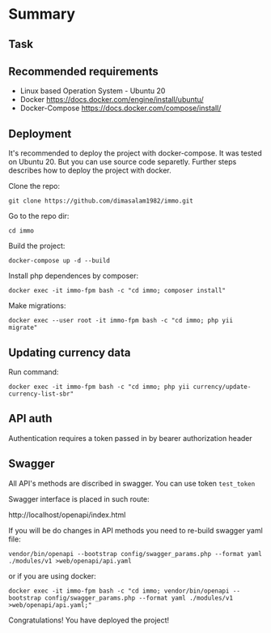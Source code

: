 # Summary

## Task

## Recommended requirements
- Linux based Operation System - Ubuntu 20
- Docker https://docs.docker.com/engine/install/ubuntu/
- Docker-Compose https://docs.docker.com/compose/install/

## Deployment

It's recommended to deploy the project with docker-compose. It was tested on Ubuntu 20. But you can use source code separetly. Further steps describes how to deploy the project with docker.

Clone the repo:

`git clone https://github.com/dimasalam1982/immo.git`

Go to the repo dir:

`cd immo`

Build the project:

`docker-compose up -d --build`

Install php dependences by composer:

`docker exec -it immo-fpm bash -c "cd immo; composer install"`

Make migrations:

`docker exec --user root -it immo-fpm bash -c "cd immo; php yii migrate"`

## Updating currency data

Run command:

`docker exec -it immo-fpm bash -c "cd immo; php yii currency/update-currency-list-sbr"` 

## API auth

Authentication requires a token passed in by bearer authorization header

## Swagger

All API's methods are discribed in swagger. You can use token `test_token`

Swagger interface is placed in such route:

http://localhost/openapi/index.html

If you will be do changes in API methods you need to re-build swagger yaml file:

`vendor/bin/openapi --bootstrap config/swagger_params.php --format yaml ./modules/v1 >web/openapi/api.yaml`

or if you are using docker:

`docker exec -it immo-fpm bash -c "cd immo; vendor/bin/openapi --bootstrap config/swagger_params.php --format yaml ./modules/v1 >web/openapi/api.yaml;"`

Congratulations! You have deployed the project!
